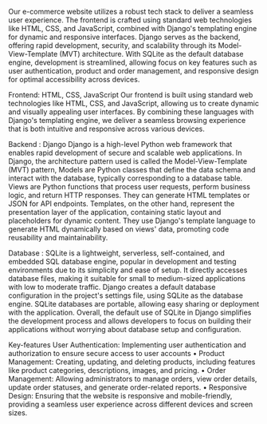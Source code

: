 
Our e-commerce website utilizes a robust tech stack to deliver a seamless user experience. The frontend is crafted using standard web technologies like HTML, CSS, and JavaScript, 
combined with Django's templating engine for dynamic and responsive interfaces. Django serves as the backend, offering rapid development, security, and scalability through its 
Model-View-Template (MVT) architecture. With SQLite as the default database engine, development is streamlined, allowing focus on key features such as user authentication, product
and order management, and responsive design for optimal accessibility across devices.

Frontend: HTML, CSS, JavaScript
Our frontend is built using standard web technologies like HTML, CSS, and JavaScript, allowing us to create dynamic and visually appealing user interfaces. By combining these languages with Django's 
templating engine, we deliver a seamless browsing experience that is both intuitive and responsive across various devices.

Backend : Django
Django is a high-level Python web framework that enables rapid development of secure and scalable web applications.
In Django, the architecture pattern used is called the Model-View-Template (MVT) pattern, 
Models are Python classes that define the data schema and interact with the database, typically corresponding to a database table. 
Views are Python functions that process user requests, perform business logic, and return HTTP responses. They can generate HTML templates or JSON for API endpoints.
Templates, on the other hand, represent the presentation layer of the application, containing static layout and placeholders for dynamic content. They use Django's template language to generate HTML 
dynamically based on views' data, promoting code reusability and maintainability.


Database : 
SQLite is a lightweight, serverless, self-contained, and embedded SQL database engine, popular in development and testing environments due to its simplicity and ease of setup. It directly accesses 
database files, making it suitable for small to medium-sized applications with low to moderate traffic. Django creates a default database configuration in the project's settings file, using SQLite as 
the database engine. SQLite databases are portable, allowing easy sharing or deployment with the application.
Overall, the default use of SQLite in Django simplifies the development process and allows developers to focus on building their applications without worrying about database setup 
and configuration.


Key-features
User Authentication: Implementing user authentication and authorization to ensure secure access to user accounts
•	Product Management: Creating, updating, and deleting products, including features like product categories, descriptions, images, and pricing.
•	Order Management: Allowing administrators to manage orders, view order details, update order statuses, and generate order-related reports.
•	Responsive Design: Ensuring that the website is responsive and mobile-friendly, providing a seamless user experience across different devices and screen sizes.

